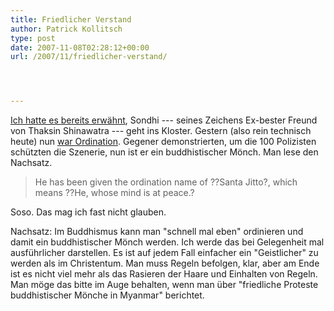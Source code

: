 ```yaml
---
title: Friedlicher Verstand
author: Patrick Kollitsch
type: post
date: 2007-11-08T02:28:12+00:00
url: /2007/11/friedlicher-verstand/




---
```

<a href="1424">Ich hatte es bereits erwähnt</a>, Sondhi --- seines Zeichens Ex-bester Freund von Thaksin Shinawatra --- geht ins Kloster. Gestern (also rein technisch heute) nun [war Ordination][1]. Gegener demonstrierten, um die 100 Polizisten schützten die Szenerie, nun ist er ein buddhistischer Mönch. Man lese den Nachsatz.

> He has been given the ordination name of ??Santa Jitto?, which means ??He, whose mind is at peace.?

Soso. Das mag ich fast nicht glauben.

Nachsatz: Im Buddhismus kann man "schnell mal eben" ordinieren und damit ein buddhistischer Mönch werden. Ich werde das bei Gelegenheit mal ausführlicher darstellen. Es ist auf jedem Fall einfacher ein "Geistlicher" zu werden als im Christentum. Man muss Regeln befolgen, klar, aber am Ende ist es nicht viel mehr als das Rasieren der Haare und Einhalten von Regeln. Man möge das bitte im Auge behalten, wenn man über "friedliche Proteste buddhistischer Mönche in Myanmar" berichtet.

 [1]: http://www.bangkokpost.com/breaking_news/breakingnews.php?id=123391